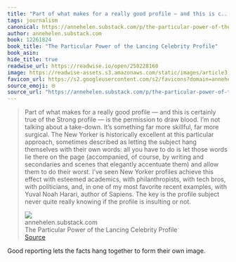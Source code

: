 ```yaml
---
title: "Part of what makes for a really good profile — and this is c..."
tags: journalism
canonical: https://annehelen.substack.com/p/the-particular-power-of-the-lancing?token=eyJ1c2VyX2lkIjoxMDM2MjA0MSwiXyI6IlBkeFJNIiwiaWF0IjoxNjM5MzM3Nzk0LCJleHAiOjE2MzkzNDEzOTQsImlzcyI6InB1Yi0yNDUwIiwic3ViIjoicG9zdC1yZWFjdGlvbiJ9.0wjlHDBDtMDaR5i8J-vqC7LGCcINThZBDFCCxOsLeos
author: annehelen.substack.com
book: 12261824
book_title: "The Particular Power of the Lancing Celebrity Profile"
book_asin: 
hide_title: true
readwise_url: https://readwise.io/open/258228160
image: https://readwise-assets.s3.amazonaws.com/static/images/article3.5c705a01b476.png
favicon_url: https://s2.googleusercontent.com/s2/favicons?domain=annehelen.substack.com
source_emoji: 🌐
source_url: "https://annehelen.substack.com/p/the-particular-power-of-the-lancing?token=eyJ1c2VyX2lkIjoxMDM2MjA0MSwiXyI6IlBkeFJNIiwiaWF0IjoxNjM5MzM3Nzk0LCJleHAiOjE2MzkzNDEzOTQsImlzcyI6InB1Yi0yNDUwIiwic3ViIjoicG9zdC1yZWFjdGlvbiJ9.0wjlHDBDtMDaR5i8J-vqC7LGCcINThZBDFCCxOsLeos#:~:text=Part%20of%20what,insulting%20or%20not."
---
```


> Part of what makes for a really good profile — and this is certainly true of the Strong profile — is the permission to draw blood. I’m not talking about a take-down. It’s something far more skillful, far more surgical. The New Yorker is historically excellent at this particular approach, sometimes described as letting the subject hang themselves with their own words: all you have to do is let those words lie there on the page (accompanied, of course, by writing and secondaries and scenes that elegantly accentuate them) and allow them to do their worst. I’ve seen New Yorker profiles achieve this effect with esteemed academics, with philanthropists, with tech bros, with politicians, and, in one of my most favorite recent examples, with Yuval Noah Harari, author of Sapiens. The key is the profile subject never quite really knowing if the profile is insulting or not.
> <div class="quoteback-footer"><div class="quoteback-avatar"><img class="mini-favicon" src="https://s2.googleusercontent.com/s2/favicons?domain=annehelen.substack.com"></div><div class="quoteback-metadata"><div class="metadata-inner"><span style="display:none">FROM:</span><div aria-label="annehelen.substack.com" class="quoteback-author"> annehelen.substack.com</div><div aria-label="The Particular Power of the Lancing Celebrity Profile" class="quoteback-title"> The Particular Power of the Lancing Celebrity Profile</div></div></div><div class="quoteback-backlink"><a target="_blank" aria-label="go to the full text of this quotation" rel="noopener" href="https://annehelen.substack.com/p/the-particular-power-of-the-lancing?token=eyJ1c2VyX2lkIjoxMDM2MjA0MSwiXyI6IlBkeFJNIiwiaWF0IjoxNjM5MzM3Nzk0LCJleHAiOjE2MzkzNDEzOTQsImlzcyI6InB1Yi0yNDUwIiwic3ViIjoicG9zdC1yZWFjdGlvbiJ9.0wjlHDBDtMDaR5i8J-vqC7LGCcINThZBDFCCxOsLeos#:~:text=Part%20of%20what,insulting%20or%20not." class="quoteback-arrow"> Source</a></div></div>

Good reporting lets the facts hang together to form their own image.